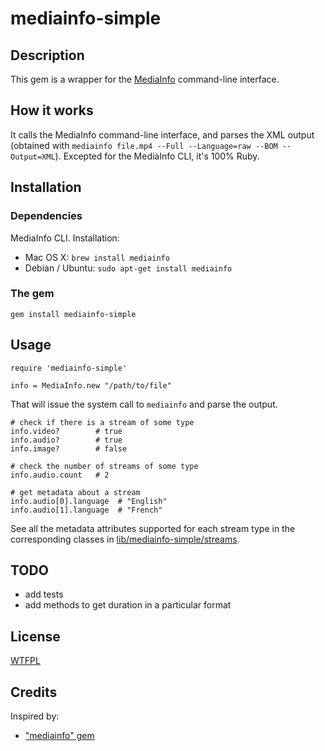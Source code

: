 mediainfo-simple
================

Description
-----------
This gem is a wrapper for the [MediaInfo](https://mediaarea.net) command-line interface.


How it works
------------
It calls the MediaInfo command-line interface, and parses the XML output (obtained with `mediainfo file.mp4 --Full --Language=raw --BOM --Output=XML`). Excepted for the MediaInfo CLI, it's 100% Ruby.


Installation
------------

### Dependencies

MediaInfo CLI. Installation:

* Mac OS X: `brew install mediainfo`
* Debian / Ubuntu: `sudo apt-get install mediainfo`

### The gem

`gem install mediainfo-simple`


Usage
-----
```
require 'mediainfo-simple'

info = MediaInfo.new "/path/to/file"
```

That will issue the system call to `mediainfo` and parse the output.

```
# check if there is a stream of some type
info.video?        # true
info.audio?        # true
info.image?        # false

# check the number of streams of some type
info.audio.count   # 2

# get metadata about a stream
info.audio[0].language  # "English"
info.audio[1].language  # "French"
```

See all the metadata attributes supported for each stream type in the corresponding classes in [lib/mediainfo-simple/streams](lib/mediainfo-simple/streams).


TODO
----
* add tests
* add methods to get duration in a particular format


License
-------
[WTFPL](http://www.wtfpl.net/txt/copying/)

Credits
-------
Inspired by:

* ["mediainfo" gem](https://github.com/greatseth/mediainfo)

